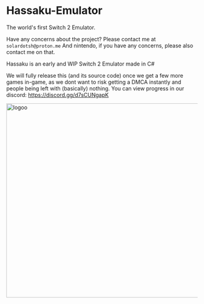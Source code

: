 # Hassaku-Emulator
The world's first Switch 2 Emulator.

Have any concerns about the project? Please contact me at ``solardotsh@proton.me``
And nintendo, if you have any concerns, please also contact me on that.


Hassaku is an early and WIP Switch 2 Emulator made in C#

We will fully release this (and its source code) once we get a few more games in-game, as we dont want to risk getting a DMCA instantly and people being left with (basically) nothing. You can view progress in our discord: 
https://discord.gg/d7sCUNgapK

<img width="512" height="512" alt="logoo" src="https://github.com/user-attachments/assets/4ae2f8ac-c2bc-4915-9a6b-130d4b9c6bd4" />
